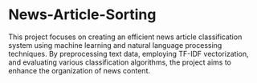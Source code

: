 # News-Article-Sorting
This project focuses on creating an efficient news article classification system using machine learning and natural language processing techniques. By preprocessing text data, employing TF-IDF vectorization, and evaluating various classification algorithms, the project aims to enhance the organization of news content.
